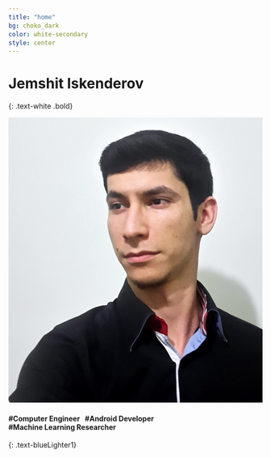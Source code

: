 ```yaml
---
title: "home"
bg: choko_dark
color: white-secondary
style: center
---
```


# Jemshit Iskenderov
{: .text-white .bold}

<span class="subtlecircle circleProfile">
    <img src="../img/profile.jpg"/>
</span>

#### #Computer Engineer &nbsp; #Android Developer <br/> #Machine Learning Researcher
{: .text-blueLighter1}

<a href="http://stackoverflow.com/users/3736955/jemshit-iskenderov" 
    target="_blank" class="socialLink">
    <span class="fa-stack fa-lg">
      <i class="fa fa-circle fa-stack-2x text-black"></i>
      <i class="fa fa-stack-overflow fa-stack-1x"></i>
    </span>
</a>
<a href="http://www.github.com/jemshit" target="_blank" class="socialLink">
    <span class="fa-stack fa-lg">
      <i class="fa fa-circle fa-stack-2x text-black"></i>
      <i class="fa fa-github-square fa-stack-1x"></i>
    </span>
</a>
<a href="https://linkedin.com/in/jemshit" target="_blank" class="socialLink">
    <span class="fa-stack fa-lg">
      <i class="fa fa-circle fa-stack-2x text-black"></i>
      <i class="fa fa-linkedin-square fa-stack-1x"></i>
    </span>
</a>
